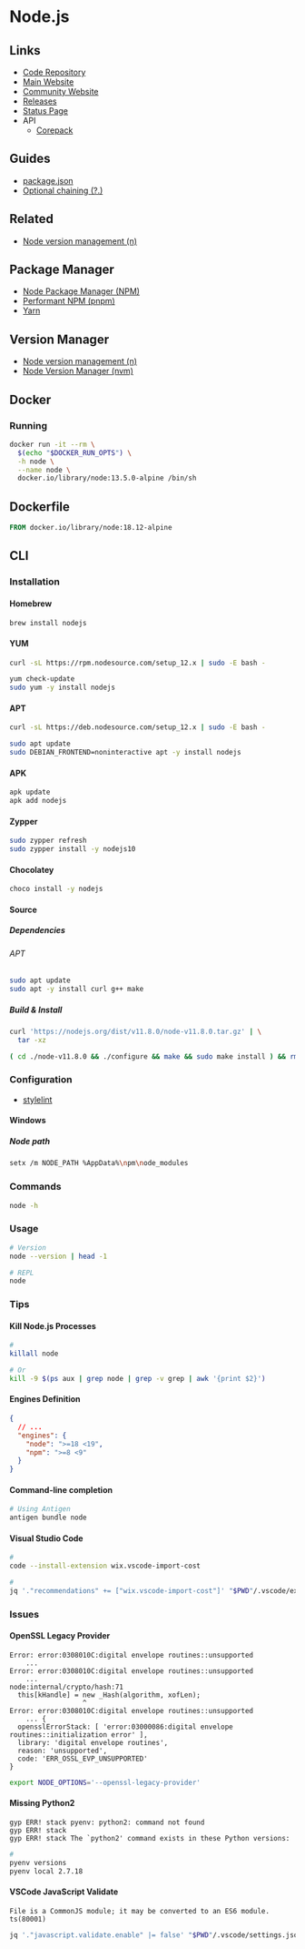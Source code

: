 # Node.js

<!--
https://app.pluralsight.com/paths/skills/working-with-nodejs
https://linkedin.com/learning/node-js-essential-training-3/learn-the-node-js-fundamentals
-->

## Links

- [Code Repository](https://github.com/npm/cli)
- [Main Website](https://npmjs.com)
- [Community Website](https://npm.community)
- [Releases](https://nodejs.org/en/about/releases/)
- [Status Page](https://status.npmjs.org/)
- API
  - [Corepack](https://nodejs.org/api/corepack.html)

## Guides

- [package.json](https://docs.npmjs.com/cli/v8/configuring-npm/package-json)
- [Optional chaining (?.)](https://developer.mozilla.org/en-US/docs/Web/JavaScript/Reference/Operators/Optional_chaining)

## Related

- [Node version management (n)](/n.md)

## Package Manager

- [Node Package Manager (NPM)](/npm/README.md)
- [Performant NPM (pnpm)](/pnpm/README.md)
- [Yarn](/yarn/README.md)

## Version Manager

- [Node version management (n)](/n.md)
- [Node Version Manager (nvm)](/nvm.md)

<!--
https://github.com/Schniz/fnm
-->

## Docker

### Running

```sh
docker run -it --rm \
  $(echo "$DOCKER_RUN_OPTS") \
  -h node \
  --name node \
  docker.io/library/node:13.5.0-alpine /bin/sh
```

## Dockerfile

```Dockerfile
FROM docker.io/library/node:18.12-alpine
```

## CLI

### Installation

#### Homebrew

```sh
brew install nodejs
```

#### YUM

```sh
curl -sL https://rpm.nodesource.com/setup_12.x | sudo -E bash -

yum check-update
sudo yum -y install nodejs
```

#### APT

```sh
curl -sL https://deb.nodesource.com/setup_12.x | sudo -E bash -

sudo apt update
sudo DEBIAN_FRONTEND=noninteractive apt -y install nodejs
```

#### APK

```sh
apk update
apk add nodejs
```

#### Zypper

```sh
sudo zypper refresh
sudo zypper install -y nodejs10
```

#### Chocolatey

```sh
choco install -y nodejs
```

#### Source

##### Dependencies

###### APT

```sh
sudo apt update
sudo apt -y install curl g++ make
```

##### Build & Install

```sh
curl 'https://nodejs.org/dist/v11.8.0/node-v11.8.0.tar.gz' | \
  tar -xz

( cd ./node-v11.8.0 && ./configure && make && sudo make install ) && rm -r ./node-v11.8.0
```

### Configuration

- [stylelint](/stylelint.md#configuration)

#### Windows

##### Node path

```sh
setx /m NODE_PATH %AppData%\npm\node_modules
```

### Commands

```sh
node -h
```

### Usage

```sh
# Version
node --version | head -1

# REPL
node
```

### Tips

#### Kill Node.js Processes

```sh
#
killall node

# Or
kill -9 $(ps aux | grep node | grep -v grep | awk '{print $2}')
```

#### Engines Definition

```json
{
  // ...
  "engines": {
    "node": ">=18 <19",
    "npm": ">=8 <9"
  }
}
```

#### Command-line completion

```sh
# Using Antigen
antigen bundle node
```

#### Visual Studio Code

```sh
#
code --install-extension wix.vscode-import-cost

#
jq '."recommendations" += ["wix.vscode-import-cost"]' "$PWD"/.vscode/extensions.json | sponge "$PWD"/.vscode/extensions.json
```

### Issues

#### OpenSSL Legacy Provider

```log
Error: error:0308010C:digital envelope routines::unsupported
    ...
Error: error:0308010C:digital envelope routines::unsupported
    ...
node:internal/crypto/hash:71
  this[kHandle] = new _Hash(algorithm, xofLen);
                  ^
Error: error:0308010C:digital envelope routines::unsupported
    ... {
  opensslErrorStack: [ 'error:03000086:digital envelope routines::initialization error' ],
  library: 'digital envelope routines',
  reason: 'unsupported',
  code: 'ERR_OSSL_EVP_UNSUPPORTED'
}
```

```sh
export NODE_OPTIONS='--openssl-legacy-provider'
```

#### Missing Python2

```log
gyp ERR! stack pyenv: python2: command not found
gyp ERR! stack
gyp ERR! stack The `python2' command exists in these Python versions:
```

```sh
#
pyenv versions
pyenv local 2.7.18
```

#### VSCode JavaScript Validate

```log
File is a CommonJS module; it may be converted to an ES6 module. ts(80001)
```

```sh
jq '."javascript.validate.enable" |= false' "$PWD"/.vscode/settings.json | sponge "$PWD"/.vscode/settings.json
```

<!-- ####

```log
with exit code 134
```

https://stackoverflow.com/questions/59766839/error-code-elifecycle-npm-err-errno-134

```sh
export NODE_OPTIONS='--max-old-space-size=8192'
```
-->
